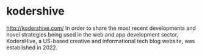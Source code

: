 # kodershive
http://kodershive.com/
In order to share the most recent developments and novel strategies being used in the web and app development sector, KodersHive, a US-based creative and informational tech blog website, was established in 2022.
